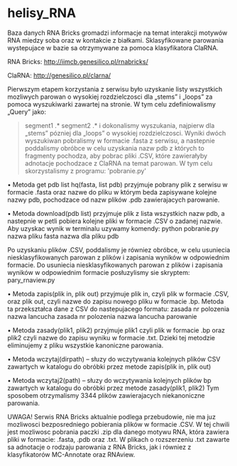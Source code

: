 # helisy_RNA

Baza danych RNA Bricks gromadzi informacje na temat interakcji motywów RNA
miedzy soba oraz w kontakcie z białkami. Sklasyfikowane parowania wystepujace w bazie
sa otrzymywane za pomoca klasyfikatora ClaRNA.

RNA Bricks: http://iimcb.genesilico.pl/rnabricks/

ClaRNA: http://genesilico.pl/clarna/

Pierwszym etapem korzystania z serwisu było uzyskanie listy wszystkich mozliwych parowan
o wysokiej rozdzielczosci dla „stems” i „loops” za pomoca wyszukiwarki zawartej
na stronie. W tym celu zdefiniowalismy „Query” jako:

  >segment1
 .*
 >segment2
 .*
i dokonalismy wyszukania, najpierw dla „stems” pózniej dla „loops” o wysokiej rozdzielczosci.
Wyniki dwóch wyszukiwan pobralismy w formacie .fasta z serwisu, a nastepnie
poddalismy obróbce w celu uzyskania nazw pdb z których to fragmenty pochodza, aby
pobrac pliki .CSV, które zawierałyby adnotacje pochodzace z ClaRNA na temat parowan.
W tym celu skorzystalismy z programu: 'pobranie.py'

• Metoda get pdb list hq(fasta, list pdb) przyjmuje pobrany plik z serwisu w formacie
.fasta oraz nazwe do pliku w którym beda zapisywane kolejne nazwy pdb, pochodzace
od nazw plików .pdb zawierajacych parowanie.

• Metoda download(pdb list) przyjmuje plik z lista wszystkich nazw pdb, a nastepnie
w petli pobiera kolejne pliki w formacie .CSV o zadanej nazwie.
Aby uzyskac wynik w terminalu uzywamy komendy:
python pobranie.py nazwa pliku fasta nazwa dla pliku pdb

Po uzyskaniu plików .CSV, poddalismy je równiez obróbce, w celu usuniecia niesklasyfikowanych
parowan z plików i zapisania wyników w odpowiednim formacie. 
Do usuniecia niesklasyfikowanych parowan z plików i zapisania wyników w odpowiednim
formacie posłuzylismy sie skryptem: pary_rnaview.py

• Metoda zapis(plik in, plik out) przyjmuje plik in, czyli plik w formacie .CSV, oraz
plik out, czyli nazwe do zapisu nowego pliku w formacie .bp. Metoda ta przekształca
dane z CSV do nastepujacego formatu:
zasada nr polozenia nazwa lancucha zasada nr polozenia nazwa lancucha parowanie

• Metoda zasady(plik1, plik2) przyjmuje plik1 czyli plik w formacie .bp oraz plik2
czyli nazwe do zapisu wyniku w formacie .txt. Dzieki tej metodzie eliminujemy z
pliku wszystkie kanoniczne parowania.

• Metoda wczytaj(dirpath) – słuzy do wczytywania kolejnych plików CSV zawartych
w katalogu do obróbki przez metode zapis(plik in, plik out)

• Metoda wczytaj2(path) – słuzy do wczytywania kolejnych plików bp zawartych w
katalogu do obróbki przez metode zasady(plik1, plik2)
Tym sposobem otrzymalismy 3344 plików zawierajacych niekanoniczne parowania.

UWAGA!
Serwis RNA Bricks aktualnie podlega przebudowie, nie ma juz mozliwosci bezposredniego
pobierania plików w formacie .CSV. W tej chwili jest mozliwosc pobrania paczki .zip dla
danego motywu RNA, która zawiera pliki w formacie: .fasta, .pdb oraz .txt. W plikach o
rozszerzeniu .txt zawarte sa adnotacje o rodzaju parowania z RNA Bricks, jak i równiez
z klasyfikatorów MC-Annotate oraz RNAview.
